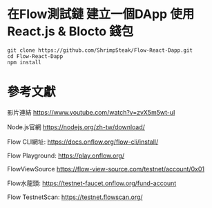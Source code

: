# 在Flow測試鏈 建立一個DApp 使用React.js & Blocto 錢包

```
git clone https://github.com/ShrimpSteak/Flow-React-Dapp.git
cd Flow-React-Dapp
npm install
```
# 參考文獻
影片連結
https://www.youtube.com/watch?v=zvX5m5wt-uI

Node.js官網
https://nodejs.org/zh-tw/download/

Flow CLI網址:
https://docs.onflow.org/flow-cli/install/

Flow Playground:
https://play.onflow.org/

FlowViewSource
https://flow-view-source.com/testnet/account/0x01

Flow水龍頭:
https://testnet-faucet.onflow.org/fund-account

Flow TestnetScan:
https://testnet.flowscan.org/
